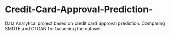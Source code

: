 # Credit-Card-Approval-Prediction-
Data Analytical project based on credit card approval prediction. Comparing SMOTE and CTGAN for balancing the dataset.
